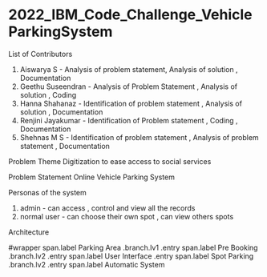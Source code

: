 # 2022_IBM_Code_Challenge_VehicleParkingSystem

List of Contributors

1. Aiswarya S - Analysis of problem statement, Analysis of solution , Documentation
2. Geethu Suseendran - Analysis of Problem Statement , Analysis of solution , Coding
3. Hanna Shahanaz - Identification of problem statement , Analysis of solution , Documentation
4. Renjini Jayakumar - Identification of Problem statement , Coding , Documentation
5. Shehnas M S - Identification of problem statement , Analysis of problem statement , Documentation


Problem Theme
Digitization to ease access to social services

Problem Statement
Online Vehicle Parking System

Personas of the system

1. admin - can access , control and view all the records
2. normal user - can choose their own spot , can view others spots 


Architecture


#wrapper
  span.label Parking Area
  .branch.lv1
     .entry
       span.label Pre Booking
       .branch.lv2
          .entry
              span.label User Interface
      .entry
          span.label Spot Parking
          .branch.lv2
              .entry
                  span.label Automatic System
